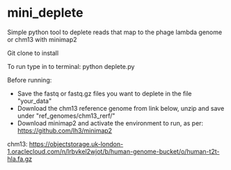 # mini_deplete
Simple python tool to deplete reads that map to the phage lambda genome or chm13 with minimap2

Git clone to install

To run type in to terminal: python deplete.py

Before running:
- Save the fastq or fastq.gz files you want to deplete in the file "your_data"
- Download the chm13 reference genome from link below, unzip and save under "ref_genomes/chm13_rerf/"
- Download minimap2 and activate the environment to run, as per: https://github.com/lh3/minimap2

chm13: https://objectstorage.uk-london-1.oraclecloud.com/n/lrbvkel2wjot/b/human-genome-bucket/o/human-t2t-hla.fa.gz
